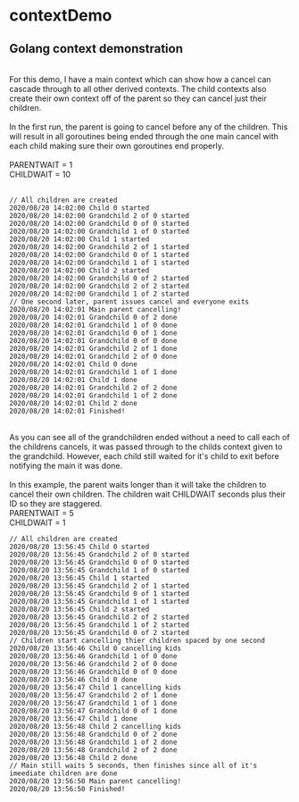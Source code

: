 # contextDemo
## Golang context demonstration
<br/>
For this demo, I have a main context which can show how a cancel can cascade through
to all other derived contexts.  The child contexts also create their own context off of the parent
so they can cancel just their children.
<br/>
<br/>
In the first run, the parent is going to cancel before any of the children.  This will result in all goroutines being ended through the one main cancel with each child making sure their own goroutines end properly.
<br/>
<br/>
	PARENTWAIT = 1<br/>
	CHILDWAIT  = 10
<br/>
<br/>

```
// All children are created
2020/08/20 14:02:00 Child 0 started
2020/08/20 14:02:00 Grandchild 2 of 0 started
2020/08/20 14:02:00 Grandchild 0 of 0 started
2020/08/20 14:02:00 Grandchild 1 of 0 started
2020/08/20 14:02:00 Child 1 started
2020/08/20 14:02:00 Grandchild 2 of 1 started
2020/08/20 14:02:00 Grandchild 0 of 1 started
2020/08/20 14:02:00 Grandchild 1 of 1 started
2020/08/20 14:02:00 Child 2 started
2020/08/20 14:02:00 Grandchild 0 of 2 started
2020/08/20 14:02:00 Grandchild 2 of 2 started
2020/08/20 14:02:00 Grandchild 1 of 2 started
// One second later, parent issues cancel and everyone exits
2020/08/20 14:02:01 Main parent cancelling!
2020/08/20 14:02:01 Grandchild 0 of 2 done
2020/08/20 14:02:01 Grandchild 1 of 0 done
2020/08/20 14:02:01 Grandchild 0 of 1 done
2020/08/20 14:02:01 Grandchild 0 of 0 done
2020/08/20 14:02:01 Grandchild 2 of 1 done
2020/08/20 14:02:01 Grandchild 2 of 0 done
2020/08/20 14:02:01 Child 0 done
2020/08/20 14:02:01 Grandchild 1 of 1 done
2020/08/20 14:02:01 Child 1 done
2020/08/20 14:02:01 Grandchild 2 of 2 done
2020/08/20 14:02:01 Grandchild 1 of 2 done
2020/08/20 14:02:01 Child 2 done
2020/08/20 14:02:01 Finished!

```
<br/>
As you can see all of the grandchildren ended without a need to call each of the childrens cancels, it was passed through to the childs context given to the grandchild.  However, each child still waited for it's child to exit before notifying the main it was done.
<br/>
<br/>
In this example, the parent waits longer than it will take the children to cancel their own children.  The children wait CHILDWAIT seconds plus their ID so they are staggered.
<br/>
	PARENTWAIT = 5<br/>
	CHILDWAIT  = 1
<br/>

```
// All children are created
2020/08/20 13:56:45 Child 0 started
2020/08/20 13:56:45 Grandchild 2 of 0 started
2020/08/20 13:56:45 Grandchild 0 of 0 started
2020/08/20 13:56:45 Grandchild 1 of 0 started
2020/08/20 13:56:45 Child 1 started
2020/08/20 13:56:45 Grandchild 2 of 1 started
2020/08/20 13:56:45 Grandchild 0 of 1 started
2020/08/20 13:56:45 Grandchild 1 of 1 started
2020/08/20 13:56:45 Child 2 started
2020/08/20 13:56:45 Grandchild 2 of 2 started
2020/08/20 13:56:45 Grandchild 1 of 2 started
2020/08/20 13:56:45 Grandchild 0 of 2 started
// Children start cancelling thier children spaced by one second
2020/08/20 13:56:46 Child 0 cancelling kids
2020/08/20 13:56:46 Grandchild 1 of 0 done
2020/08/20 13:56:46 Grandchild 2 of 0 done
2020/08/20 13:56:46 Grandchild 0 of 0 done
2020/08/20 13:56:46 Child 0 done
2020/08/20 13:56:47 Child 1 cancelling kids
2020/08/20 13:56:47 Grandchild 2 of 1 done
2020/08/20 13:56:47 Grandchild 1 of 1 done
2020/08/20 13:56:47 Grandchild 0 of 1 done
2020/08/20 13:56:47 Child 1 done
2020/08/20 13:56:48 Child 2 cancelling kids
2020/08/20 13:56:48 Grandchild 0 of 2 done
2020/08/20 13:56:48 Grandchild 1 of 2 done
2020/08/20 13:56:48 Grandchild 2 of 2 done
2020/08/20 13:56:48 Child 2 done
// Main still waits 5 seconds, then finishes since all of it's imeediate children are done
2020/08/20 13:56:50 Main parent cancelling!
2020/08/20 13:56:50 Finished!

```

